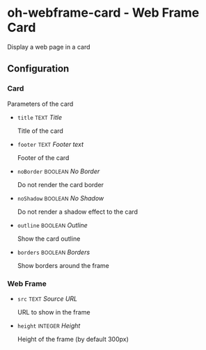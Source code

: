 # oh-webframe-card - Web Frame Card

<!-- GENERATED componentDescription -->
Display a web page in a card
<!-- GENERATED /componentDescription -->

## Configuration

<!-- GENERATED props -->

### Card

Parameters of the card


- `title` <small>TEXT</small> _Title_

  Title of the card

- `footer` <small>TEXT</small> _Footer text_

  Footer of the card

- `noBorder` <small>BOOLEAN</small> _No Border_

  Do not render the card border

- `noShadow` <small>BOOLEAN</small> _No Shadow_

  Do not render a shadow effect to the card

- `outline` <small>BOOLEAN</small> _Outline_

  Show the card outline

- `borders` <small>BOOLEAN</small> _Borders_

  Show borders around the frame

### Web Frame


- `src` <small>TEXT</small> _Source URL_

  URL to show in the frame

- `height` <small>INTEGER</small> _Height_

  Height of the frame (by default 300px)

<!-- GENERATED /props -->
